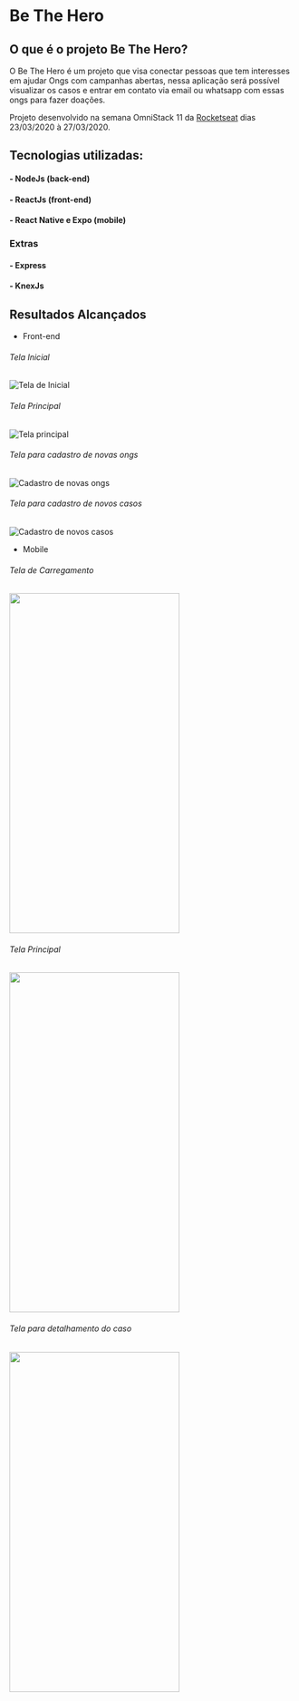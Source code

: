 # Be The Hero
## O que é o projeto Be The Hero?
O Be The Hero é um projeto que visa conectar pessoas que tem interesses em ajudar Ongs com campanhas abertas,
nessa aplicação será possível visualizar os casos e entrar em contato via email ou whatsapp com essas ongs para fazer doações.

Projeto desenvolvido na semana OmniStack 11 da [Rocketseat](https://rocketseat.com.br/) dias 23/03/2020 à 27/03/2020.
## Tecnologias utilizadas:
#### - NodeJs (back-end)
#### - ReactJs (front-end)
#### - React Native e Expo (mobile)
### Extras
#### - Express
#### - KnexJs

## Resultados Alcançados

* Front-end

###### Tela Inicial
![Tela de Inicial](https://github.com/Thiagomdias22/be-the-hero/blob/master/Screenshots/Pagina%20inicial.PNG)

###### Tela Principal
![Tela principal](https://github.com/Thiagomdias22/be-the-hero/blob/master/Screenshots/Tela%20Home.PNG)

###### Tela para cadastro de novas ongs
![Cadastro de novas ongs](https://github.com/Thiagomdias22/be-the-hero/blob/master/Screenshots/Tela%20de%20cadastro%20de%20novas%20Ongs.PNG)

###### Tela para cadastro de novos casos
![Cadastro de novos casos](https://github.com/Thiagomdias22/be-the-hero/blob/master/Screenshots/Tela%20de%20cadastro%20de%20novos%20casos.PNG)

* Mobile

###### Tela de Carregamento
<img src="https://github.com/Thiagomdias22/be-the-hero/blob/master/Screenshots/Screenshot_20200330-121325_Expo.jpg" width="300" height="600" />

###### Tela Principal
<img src="https://github.com/Thiagomdias22/be-the-hero/blob/master/Screenshots/Screenshot_20200330-121406_Expo.jpg" width="300" height="600" />

###### Tela para detalhamento do caso
<img src="https://github.com/Thiagomdias22/be-the-hero/blob/master/Screenshots/Screenshot_20200330-121522_Expo.jpg" width="300" height="600" />

